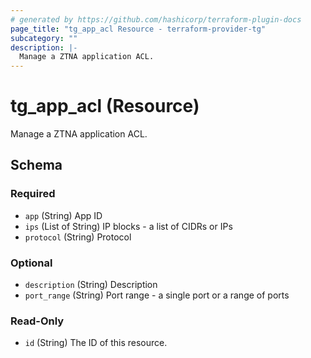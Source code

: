 ```yaml
---
# generated by https://github.com/hashicorp/terraform-plugin-docs
page_title: "tg_app_acl Resource - terraform-provider-tg"
subcategory: ""
description: |-
  Manage a ZTNA application ACL.
---
```


# tg_app_acl (Resource)

Manage a ZTNA application ACL.



<!-- schema generated by tfplugindocs -->
## Schema

### Required

- `app` (String) App ID
- `ips` (List of String) IP blocks - a list of CIDRs or IPs
- `protocol` (String) Protocol

### Optional

- `description` (String) Description
- `port_range` (String) Port range - a single port or a range of ports

### Read-Only

- `id` (String) The ID of this resource.


